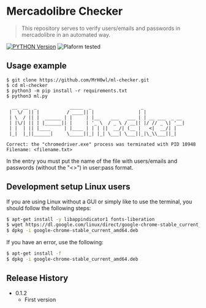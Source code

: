 # Mercadolibre Checker
> This repository serves to verify users/emails and passwords in mercadolibre in an automated way.

[![PYTHON Version][py-image]][py-url]
![Plaform tested][platform-img]


## Usage example

```
$ git clone https://github.com/MrH0wl/ml-checker.git
$ cd ml-checker
$ python3 -m pip install -r requirements.txt
$ python3 ml.py

  __  __  _            _____  _                  _
 |  \/  || |          / ____|| |                | |
 | \  / || |  ______ | |     | |__    ___   ___ | | __ ___  _ __
 | |\/| || | |______|| |     | '_ \  / _ \ / __|| |/ // _ \| '__|
 | |  | || |____     | |____ | | | ||  __/| (__ |   <|  __/| |
 |_|  |_||______|     \_____||_| |_| \___| \___||_|\_\\___||_|

Correct: the "chromedriver.exe" process was terminated with PID 10948
Filename: <filename.txt>

```
In the entry <filename> you must put the name of the file with users/emails and passwords (without the "<>") in user:pass format.

## Development setup Linux users

If you are using Linux without a GUI or simply like to use the terminal, you should follow the following steps:

```sh
$ apt-get install -y libappindicator1 fonts-liberation
$ wget https://dl.google.com/linux/direct/google-chrome-stable_current_amd64.deb
$ dpkg -i google-chrome-stable_current_amd64.deb
```

If you have an error, use the following:

```sh
$ apt-get install -f
$ dpkg -i google-chrome-stable_current_amd64.deb
```

## Release History

* 0.1.2
    * First version



<!-- Markdown link & img dfn's -->
[py-image]: https://img.shields.io/badge/python-3.7-green.svg?style=flat-square
[py-url]: https://www.python.org/downloads/
[platform-img]: https://img.shields.io/badge/tested-Win%20%7C%20Linux-blue.svg?style=flat-square
